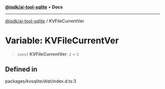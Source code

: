 [**@isdk/ai-tool-sqlite**](../README.md) • **Docs**

***

[@isdk/ai-tool-sqlite](../globals.md) / KVFileCurrentVer

# Variable: KVFileCurrentVer

> `const` **KVFileCurrentVer**: `2` = `2`

## Defined in

packages/kvsqlite/dist/index.d.ts:3
